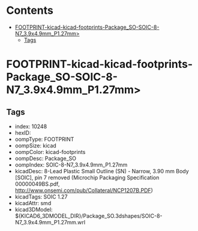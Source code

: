 



Contents
========

* [FOOTPRINT-kicad-kicad-footprints-Package_SO-SOIC-8-N7_3.9x4.9mm_P1.27mm>](#footprint-kicad-kicad-footprints-package_so-soic-8-n7_39x49mm_p127mm)
	* [Tags](#tags)

# FOOTPRINT-kicad-kicad-footprints-Package_SO-SOIC-8-N7_3.9x4.9mm_P1.27mm>

## Tags

- index: 10248
- hexID: 
- oompType: FOOTPRINT
- oompSize: kicad
- oompColor: kicad-footprints
- oompDesc: Package_SO
- oompIndex: SOIC-8-N7_3.9x4.9mm_P1.27mm
- kicadDesc: 8-Lead Plastic Small Outline (SN) - Narrow, 3.90 mm Body [SOIC], pin 7 removed (Microchip Packaging Specification 00000049BS.pdf, http://www.onsemi.com/pub/Collateral/NCP1207B.PDF)
- kicadTags: SOIC 1.27
- kicadAttr: smd
- kicad3DModel: ${KICAD6_3DMODEL_DIR}/Package_SO.3dshapes/SOIC-8-N7_3.9x4.9mm_P1.27mm.wrl
